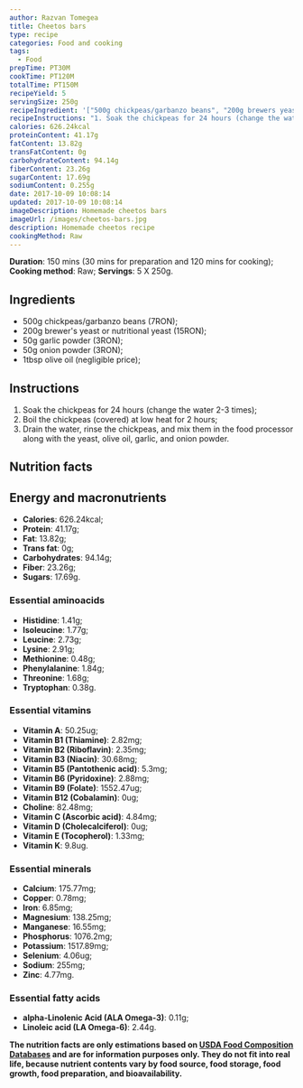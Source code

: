 ```yaml
---
author: Razvan Tomegea
title: Cheetos bars
type: recipe
categories: Food and cooking
tags:
  - Food
prepTime: PT30M
cookTime: PT120M
totalTime: PT150M
recipeYield: 5
servingSize: 250g
recipeIngredient: '["500g chickpeas/garbanzo beans", "200g brewers yeast or nutritional yeast", "50g garlic powder", "50g onions powder", "1tbsp olive oil"]'
recipeInstructions: "1. Soak the chickpeas for 24 hours (change the water 2-3 times);\n2. Boil the chickpeas (covered) at low heat for 2 hours;\n3. Drain the water, rinse the chickpeas, and mix them in the food processor along with the yeast, olive oil, garlic, and onion powder."
calories: 626.24kcal
proteinContent: 41.17g
fatContent: 13.82g
transFatContent: 0g
carbohydrateContent: 94.14g
fiberContent: 23.26g
sugarContent: 17.69g
sodiumContent: 0.255g
date: 2017-10-09 10:08:14
updated: 2017-10-09 10:08:14
imageDescription: Homemade cheetos bars
imageUrl: /images/cheetos-bars.jpg
description: Homemade cheetos recipe
cookingMethod: Raw
---
```

**Duration**: 150 mins (30 mins for preparation and 120 mins for cooking);
**Cooking method**: Raw;
**Servings**: 5 X 250g.

## Ingredients
- 500g chickpeas/garbanzo beans (7RON);
- 200g brewer's yeast or nutritional yeast (15RON);
- 50g garlic powder (3RON);
- 50g onion powder (3RON);
- 1tbsp olive oil (negligible price);
<!-- more -->

## Instructions
1. Soak the chickpeas for 24 hours (change the water 2-3 times);
2. Boil the chickpeas (covered) at low heat for 2 hours;
3. Drain the water, rinse the chickpeas, and mix them in the food processor along with the yeast, olive oil, garlic, and onion powder.

## Nutrition facts
## Energy and macronutrients
- **Calories**: 626.24kcal;
- **Protein**: 41.17g;
- **Fat**: 13.82g;
- **Trans fat**: 0g;
- **Carbohydrates**: 94.14g;
- **Fiber**: 23.26g;
- **Sugars**: 17.69g.

### Essential aminoacids
- **Histidine**: 1.41g;
- **Isoleucine**: 1.77g;
- **Leucine**: 2.73g;
- **Lysine**: 2.91g;
- **Methionine**: 0.48g;
- **Phenylalanine**: 1.84g;
- **Threonine**: 1.68g;
- **Tryptophan**: 0.38g.

### Essential vitamins
- **Vitamin A**: 50.25ug;
- **Vitamin B1 (Thiamine)**: 2.82mg;
- **Vitamin B2 (Riboflavin)**: 2.35mg;
- **Vitamin B3 (Niacin)**: 30.68mg;
- **Vitamin B5 (Pantothenic acid)**: 5.3mg;
- **Vitamin B6 (Pyridoxine)**: 2.88mg;
- **Vitamin B9 (Folate)**: 1552.47ug;
- **Vitamin B12 (Cobalamin)**: 0ug;
- **Choline**: 82.48mg;
- **Vitamin C (Ascorbic acid)**: 4.84mg;
- **Vitamin D (Cholecalciferol)**: 0ug;
- **Vitamin E (Tocopherol)**: 1.33mg;
- **Vitamin K**: 9.8ug.

### Essential minerals
- **Calcium**: 175.77mg;
- **Copper**: 0.78mg;
- **Iron**: 6.85mg;
- **Magnesium**: 138.25mg;
- **Manganese**: 16.55mg;
- **Phosphorus**: 1076.2mg;
- **Potassium**: 1517.89mg;
- **Selenium**: 4.06ug;
- **Sodium**: 255mg;
- **Zinc**: 4.77mg.

### Essential fatty acids
- **alpha-Linolenic Acid (ALA Omega-3)**: 0.11g;
- **Linoleic acid (LA Omega-6)**: 2.44g.

**The nutrition facts are only estimations based on [USDA Food Composition Databases](https://ndb.nal.usda.gov/ndb/search/list) and are for information purposes only. They do not fit into real life, because nutrient contents vary by food source, food storage, food growth, food preparation, and bioavailability.**
